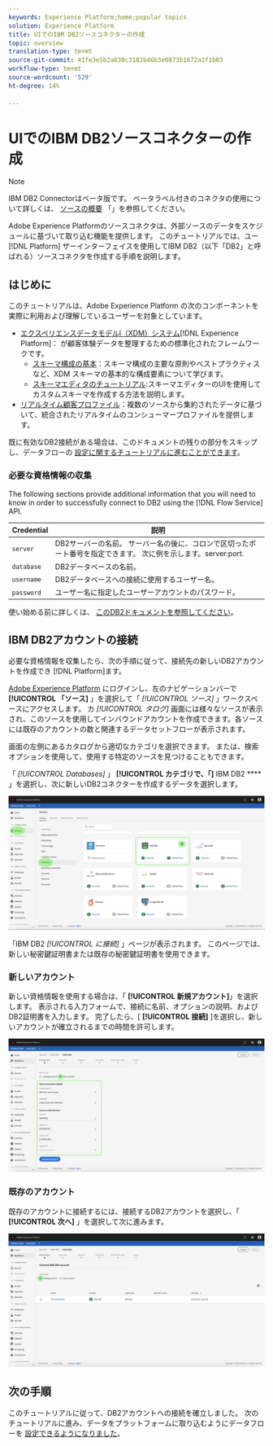 ```yaml
---
keywords: Experience Platform;home;popular topics
solution: Experience Platform
title: UIでのIBM DB2ソースコネクターの作成
topic: overview
translation-type: tm+mt
source-git-commit: 41fe3e5b2a830c3182b46b3e0873b1672a1f1b03
workflow-type: tm+mt
source-wordcount: '529'
ht-degree: 14%

---
```




# UIでのIBM DB2ソースコネクターの作成

>[!NOTE]
> IBM DB2 Connectorはベータ版です。 ベータラベル付きのコネクタの使用について詳しくは、 [ソースの概要](../../../../home.md#terms-and-conditions) 「」を参照してください。

Adobe Experience Platformのソースコネクタは、外部ソースのデータをスケジュールに基づいて取り込む機能を提供します。 このチュートリアルでは、ユー [!DNL Platform] ザーインターフェイスを使用してIBM DB2（以下「DB2」と呼ばれる）ソースコネクタを作成する手順を説明します。

## はじめに

このチュートリアルは、Adobe Experience Platform の次のコンポーネントを実際に利用および理解しているユーザーを対象としています。

* [エクスペリエンスデータモデルl（XDM）システム](../../../../../xdm/home.md)[!DNL Experience Platform]： が顧客体験データを整理するための標準化されたフレームワークです。
   * [スキーマ構成の基本](../../../../../xdm/schema/composition.md)：スキーマ構成の主要な原則やベストプラクティスなど、XDM スキーマの基本的な構成要素について学びます。
   * [スキーマエディタのチュートリアル](../../../../../xdm/tutorials/create-schema-ui.md):スキーマエディターのUIを使用してカスタムスキーマを作成する方法を説明します。
* [リアルタイム顧客プロファイル](../../../../../profile/home.md)：複数のソースから集約されたデータに基づいて、統合されたリアルタイムのコンシューマープロファイルを提供します。

既に有効なDB2接続がある場合は、このドキュメントの残りの部分をスキップし、データフローの [設定に関するチュートリアルに進むことができます](../../dataflow/databases.md)。

### 必要な資格情報の収集

The following sections provide additional information that you will need to know in order to successfully connect to DB2 using the [!DNL Flow Service] API.

| Credential | 説明 |
| ---------- | ----------- |
| `server` | DB2サーバーの名前。 サーバー名の後に、コロンで区切ったポート番号を指定できます。 次に例を示します。server:port. |
| `database` | DB2データベースの名前。 |
| `username` | DB2データベースへの接続に使用するユーザー名。 |
| `password` | ユーザー名に指定したユーザーアカウントのパスワード。 |

使い始める前に詳しくは、 [このDB2ドキュメントを参照してください](https://www.ibm.com/support/knowledgecenter/SSFMBX/com.ibm.swg.im.dashdb.doc/connecting/connect_credentials.html)。

## IBM DB2アカウントの接続

必要な資格情報を収集したら、次の手順に従って、接続先の新しいDB2アカウントを作成でき [!DNL Platform]ます。

[Adobe Experience Platform](https://platform.adobe.com) にログインし、左のナビゲーションバーで **[!UICONTROL 「ソース]** 」を選択して「 *[!UICONTROL ソース]* 」ワークスペースにアクセスします。 カ *[!UICONTROL タログ]* 画面には様々なソースが表示され、このソースを使用してインバウンドアカウントを作成できます。各ソースには既存のアカウントの数と関連するデータセットフローが表示されます。

画面の左側にあるカタログから適切なカテゴリを選択できます。 または、検索オプションを使用して、使用する特定のソースを見つけることもできます。

「 *[!UICONTROL Databases]* 」 **[!UICONTROL カテゴリで、「]** IBM DB2 **** 」を選択し、次に新しいDB2コネクターを作成するデータを選択します。

![カタログ](../../../../images/tutorials/create/ibm-db2/catalog.png)

「IBM DB2 *[!UICONTROL に接続]* 」ページが表示されます。 このページでは、新しい秘密鍵証明書または既存の秘密鍵証明書を使用できます。

### 新しいアカウント

新しい資格情報を使用する場合は、「 **[!UICONTROL 新規アカウント]**」を選択します。 表示される入力フォームで、接続に名前、オプションの説明、およびDB2証明書を入力します。 完了したら、[ **[!UICONTROL 接続]** ]を選択し、新しいアカウントが確立されるまでの時間を許可します。

![connect](../../../../images/tutorials/create/ibm-db2/new.png)

### 既存のアカウント

既存のアカウントに接続するには、接続するDB2アカウントを選択し、「 **[!UICONTROL 次へ]** 」を選択して次に進みます。

![既存の](../../../../images/tutorials/create/ibm-db2/existing.png)

## 次の手順

このチュートリアルに従って、DB2アカウントへの接続を確立しました。 次のチュートリアルに進み、データをプラットフォームに取り込むようにデータフローを [設定できるようになりました](../../dataflow/databases.md)。
